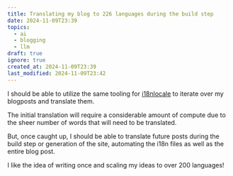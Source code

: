 ```yaml
---
title: Translating my blog to 226 languages during the build step
date: 2024-11-09T23:39
topics:
  - ai
  - blogging
  - llm
draft: true
ignore: true
created_at: 2024-11-09T23:39
last_modified: 2024-11-09T23:42
---
```


I should be able to utilize the same tooling for [i18nlocale](https://i18nlocale.com) to iterate over my blogposts and translate them.

The initial translation will require a considerable amount of compute due to the sheer number of words that will need to be translated.

But, once caught up, I should be able to translate future posts during the build step or generation of the site, automating the i18n files as well as the entire blog post.

I like the idea of writing once and scaling my ideas to over 200 languages!